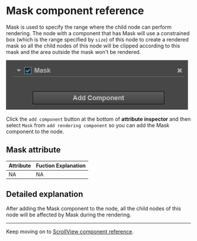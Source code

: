 # Mask component reference

Mask is used to specify the range where the child node can perform rendering. The node with a component that has Mask will use a constrained box (which is the range specified by `size`) of this node to create a rendered mask so all the child nodes of this node will be clipped according to this mask and the area outside the mask won't be rendered.

![add-mask](./mask/add-mask.png)

Click the `add component` button at the bottom of **attribute inspector** and then select `Mask` from `add rendering component` so you can add the Mask component to the node.


## Mask attribute

| Attribute |   Fuction Explanation
| -------------- | ----------- |
| NA |NA

## Detailed explanation

After adding the Mask component to the node, all the child nodes of this node will be affected by Mask during the rendering.

---

Keep moving on to [ScrollView component reference](scrollview.md).